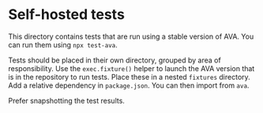# Self-hosted tests

This directory contains tests that are run using a stable version of AVA. You can run them using `npx test-ava`.

Tests should be placed in their own directory, grouped by area of responsibility. Use the `exec.fixture()` helper to launch the AVA version that is in the repository to run tests. Place these in a nested `fixtures` directory. Add a relative dependency in `package.json`. You can then import from `ava`.

Prefer snapshotting the test results.
